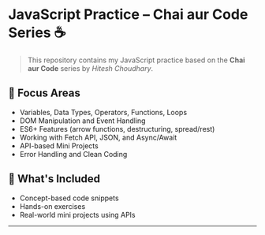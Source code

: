 # JavaScript Practice – Chai aur Code Series ☕

> This repository contains my JavaScript practice based on the **Chai aur Code** series by *Hitesh Choudhary*.

## 🧠 Focus Areas

- Variables, Data Types, Operators, Functions, Loops  
- DOM Manipulation and Event Handling  
- ES6+ Features (arrow functions, destructuring, spread/rest)  
- Working with Fetch API, JSON, and Async/Await  
- API-based Mini Projects  
- Error Handling and Clean Coding

## 📁 What's Included

- Concept-based code snippets  
- Hands-on exercises  
- Real-world mini projects using APIs  

---

